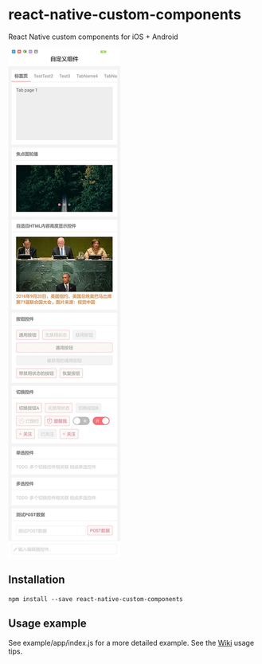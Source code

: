 # react-native-custom-components
React Native custom components for iOS + Android

![components preview](https://github.com/8088/react-native-custom-components/blob/master/example/component_preview.jpg)

## Installation
```
npm install --save react-native-custom-components
```

## Usage example

See example/app/index.js for a more detailed example.
See the [Wiki](https://github.com/8088/react-native-custom-components/wiki) usage tips.